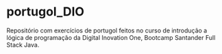 # portugol_DIO
Repositório com exercícios de portugol feitos no curso de introdução a lógica de programação da Digital Inovation One, Bootcamp Santander Full Stack Java.
